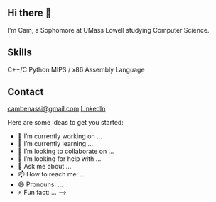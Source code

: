 ## Hi there 👋

I'm Cam, a Sophomore at UMass Lowell studying Computer Science.

## Skills
C++/C
Python
MIPS / x86 Assembly Language

## Contact
cambenassi@gmail.com
[LinkedIn](https://www.linkedin.com/in/cameron-benassi-5750861a4/)



Here are some ideas to get you started:

- 🔭 I’m currently working on ...
- 🌱 I’m currently learning ...
- 👯 I’m looking to collaborate on ...
- 🤔 I’m looking for help with ...
- 💬 Ask me about ...
- 📫 How to reach me: ...
- 😄 Pronouns: ...
- ⚡ Fun fact: ...
-->
